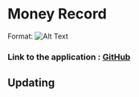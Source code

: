 # Money Record

Format: ![Alt Text](https://miro.medium.com/max/2560/1*k0SazfSJ-tPSBbt2WDYIyw.png)

### Link to the application : [GitHub](http://github.com)

## Updating
